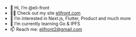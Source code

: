 - 👋 Hi, I’m @eli-front
- 👨‍💻 Check out my site [elifront.com](https://elifront.com)
- 👀 I’m interested in Next.js, Flutter, Product and much more
- 🌱 I’m currently learning Go & IPFS
- 📫 Reach me: elifront2@gmail.com
